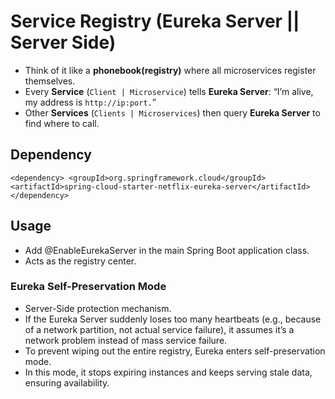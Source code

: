 # Service Registry (Eureka Server || Server Side)

- Think of it like a **phonebook(registry)** where all microservices register themselves.
- Every **Service** (`Client | Microservice`) tells **Eureka Server**: “I’m alive, my address is `http://ip:port.`”
- Other **Services** (`Clients | Microservices`) then query **Eureka Server** to find where to call.

## Dependency

`<dependency>
    <groupId>org.springframework.cloud</groupId>
    <artifactId>spring-cloud-starter-netflix-eureka-server</artifactId>
</dependency>
`

## Usage

- Add @EnableEurekaServer in the main Spring Boot application class.
- Acts as the registry center.

### Eureka Self-Preservation Mode

- Server-Side protection mechanism.
- If the Eureka Server suddenly loses too many heartbeats (e.g., because of a network partition, not actual service failure), it assumes it’s a network problem instead of mass service failure.
- To prevent wiping out the entire registry, Eureka enters self-preservation mode.
- In this mode, it stops expiring instances and keeps serving stale data, ensuring availability.

